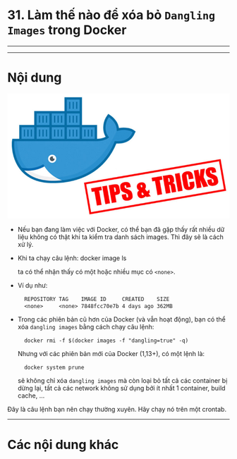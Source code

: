 # 31. Làm thế nào để xóa bỏ `Dangling Images` trong Docker

____
____

# <a name="content">Nội dung</a>

![docker-tips-and-tricks.jpg](/images/docker-tips-and-tricks.jpg)

- Nếu bạn đang làm việc với Docker, có thể bạn đã gặp thấy rất nhiều dữ liệu không có thật khi ta kiểm tra danh sách images. Thì đây sẽ là cách xử lý.

- Khi ta chạy câu lệnh:
        docker image ls
        
    ta có thể nhận thấy có một hoặc nhiều mục có `<none>`.

- Ví dụ như:
        
        REPOSITORY TAG    IMAGE ID     CREATED    SIZE
        <none>     <none> 7848fcc70e7b 4 days ago 362MB 
        
        
- Trong các phiên bản cũ hơn của Docker (và vẫn hoạt động), bạn có thể xóa `dangling images` bằng cách chạy câu lệnh:

        docker rmi -f $(docker images -f "dangling=true" -q)

    Nhưng với các phiên bản mới của Docker (1,13+), có một lệnh là:
    
        docker system prune
        
    sẽ không chỉ xóa `dangling images` mà còn loại bỏ tất cả các container bị dừng lại, tất cả các network không sử dụng bởi ít nhất 1 container, build cache, ...

Đây là câu lệnh bạn nên chạy thường xuyên. Hãy chạy nó trên một crontab.

____

# <a name="content-others">Các nội dung khác</a>
